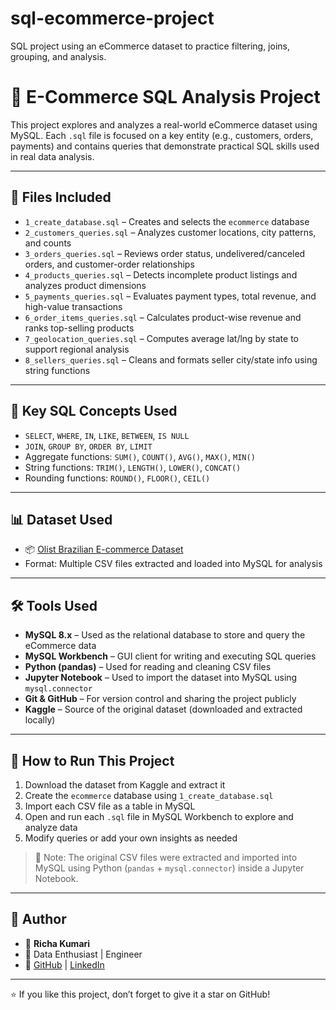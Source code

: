 # sql-ecommerce-project
SQL project using an eCommerce dataset to practice filtering, joins, grouping, and analysis.

# 🛒 E-Commerce SQL Analysis Project

This project explores and analyzes a real-world eCommerce dataset using MySQL. Each `.sql` file is focused on a key entity (e.g., customers, orders, payments) and contains queries that demonstrate practical SQL skills used in real data analysis.

---

## 📁 Files Included

- `1_create_database.sql` – Creates and selects the `ecommerce` database
- `2_customers_queries.sql` – Analyzes customer locations, city patterns, and counts
- `3_orders_queries.sql` – Reviews order status, undelivered/canceled orders, and customer-order relationships
- `4_products_queries.sql` – Detects incomplete product listings and analyzes product dimensions
- `5_payments_queries.sql` – Evaluates payment types, total revenue, and high-value transactions
- `6_order_items_queries.sql` – Calculates product-wise revenue and ranks top-selling products
- `7_geolocation_queries.sql` – Computes average lat/lng by state to support regional analysis
- `8_sellers_queries.sql` – Cleans and formats seller city/state info using string functions

---

## 🧠 Key SQL Concepts Used

- `SELECT`, `WHERE`, `IN`, `LIKE`, `BETWEEN`, `IS NULL`
- `JOIN`, `GROUP BY`, `ORDER BY`, `LIMIT`
- Aggregate functions: `SUM()`, `COUNT()`, `AVG()`, `MAX()`, `MIN()`
- String functions: `TRIM()`, `LENGTH()`, `LOWER()`, `CONCAT()`
- Rounding functions: `ROUND()`, `FLOOR()`, `CEIL()`

---

## 📊 Dataset Used

- 📦 [Olist Brazilian E-commerce Dataset](https://www.kaggle.com/datasets/olistbr/brazilian-ecommerce)
- Format: Multiple CSV files extracted and loaded into MySQL for analysis

---

 ## 🛠 Tools Used

- **MySQL 8.x** – Used as the relational database to store and query the eCommerce data
- **MySQL Workbench** – GUI client for writing and executing SQL queries
- **Python (pandas)** – Used for reading and cleaning CSV files
- **Jupyter Notebook** – Used to import the dataset into MySQL using `mysql.connector`
- **Git & GitHub** – For version control and sharing the project publicly
- **Kaggle** – Source of the original dataset (downloaded and extracted locally)
 

---

## 🚀 How to Run This Project

1. Download the dataset from Kaggle and extract it
2. Create the `ecommerce` database using `1_create_database.sql`
3. Import each CSV file as a table in MySQL
4. Open and run each `.sql` file in MySQL Workbench to explore and analyze data
5. Modify queries or add your own insights as needed
 > 📌 Note: The original CSV files were extracted and imported into MySQL using Python (`pandas` + `mysql.connector`) inside a Jupyter Notebook.


---

## 📌 Author

- 👤 **Richa Kumari**
- 💼 Data Enthusiast | Engineer
- 🔗 [GitHub](https://github.com/Richa26kumari) | [LinkedIn](https://www.linkedin.com/in/richa-kumari-81548331a)

---

⭐ If you like this project, don’t forget to give it a star on GitHub!


